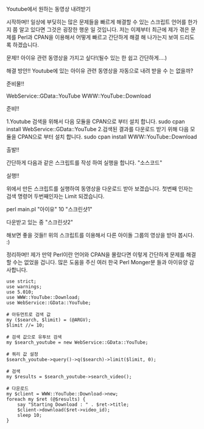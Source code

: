Youtube에서 원하는 동영상 내려받기

시작하며!!
일상에 부딪히는 많은 문제들을 빠르게 해결할 수 있는 스크립트 언어를 한가지 쯤 알고 있다면
그것은 굉장한 행운 일 것입니다.
저는 이제부터 최근에 제가 겪은 문제를 Perl과 CPAN을 이용해서 어떻게 빠르고 간단하게
해결 해 나가는지 보여 드리도록 하겠습니다.

문제!!
아이유 관련 동영상을 가지고 싶다!(될수 있는 한 쉽고 간단하게....)

해결 방안!!
Youtube에 있는 아이유 관련 동영상을 자동으로 내려 받을 수 는 없을까?

준비물!!

WebService::GData::YouTube
WWW::YouTube::Download

준비!!

1.Youtube 검색을 위해서 다음 모듈을 CPAN으로 부터 설치 합니다.
sudo cpan install WebService::GData::YouTube
2.검색된 결과를 다운로드 받기 위해 다음 모듈을 CPAN으로 부터 설치 합니다.
sudo cpan install WWW::YouTube::Download

출발!!

간단하게 다음과 같은 스크립트를 작성 하여 실행을 합니다.
"소스코드"

실행!!

위에서 만든 스크립트를 실행하여 동영상을 다운로드 받아 보겠습니다.
첫번째 인자는 검색 명령어 두번째인자는 Limit 되겠습니다.

perl main.pl "아이유" 10
"스크린샷1"

다운받고 있는 중
"스크린샷2"

해보면 좋을 것들!!
위의 스크립트를 이용해서 다른 아이돌 그룹의 영상을 받아 봅시다. :)

정리하며!!
제가 만약 Perl이란 언어와 CPAN을 몰랐다면
이렇게 간단하게 문제를 해결할 수는 없었을 겁니다.
많은 도움을 주신 여러 한국 Perl Monger분 들과 아이유양 감사합니다.


    use strict;
    use warnings;
    use 5.010;
    use WWW::YouTube::Download;
    use WebService::GData::YouTube;
    
    # 아듀먼트로 검색 값
    my ($search, $limit) = (@ARGV);
    $limit //= 10;
    
    # 검색 값으로 유투브 검색
    my $search_youtube = new WebService::GData::YouTube;
    
    # 쿼리 값 설정
    $search_youtube->query()->q($search)->limit($limit, 0);
    
    # 검색
    my $results = $search_youtube->search_video();
    
    # 다운로드
    my $client = WWW::YouTube::Download->new;
    foreach my $ret (@$results) {
    	say "Starting Download : " . $ret->title;
    	$client->download($ret->video_id);
    	sleep 10;
    }
